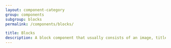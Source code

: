 ```yaml
---
layout: component-category
group: components
subgroup: blocks
permalink: /components/blocks/

title: Blocks
description: A block component that usually consists of an image, title and short description.
---
```


